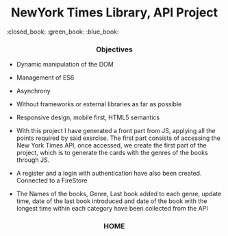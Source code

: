 <h1 align="center"> NewYork Times Library, API Project </h1>	:closed_book:	:green_book:	:blue_book:

<h3 align="center">Objectives</h3>

- Dynamic manipulation of the DOM
- Management of ES6
- Asynchrony
- Without frameworks or external libraries as far as possible
- Responsive design, mobile first, HTML5 semantics


- With this project I have generated a front part from JS, applying all the points required by said exercise. The first part consists of accessing the New York Times API, once accessed, we create the first part of the project, which is to generate the cards with the genres of the books through JS.


- A register and a login with authentication have also been created. Connected to a FireStore

- The Names of the books, Genre, Last book added to each genre, update time, date of the last book introduced and date of the book with the longest time within each category have been collected from the API

<h3 align="center">HOME</h3>

